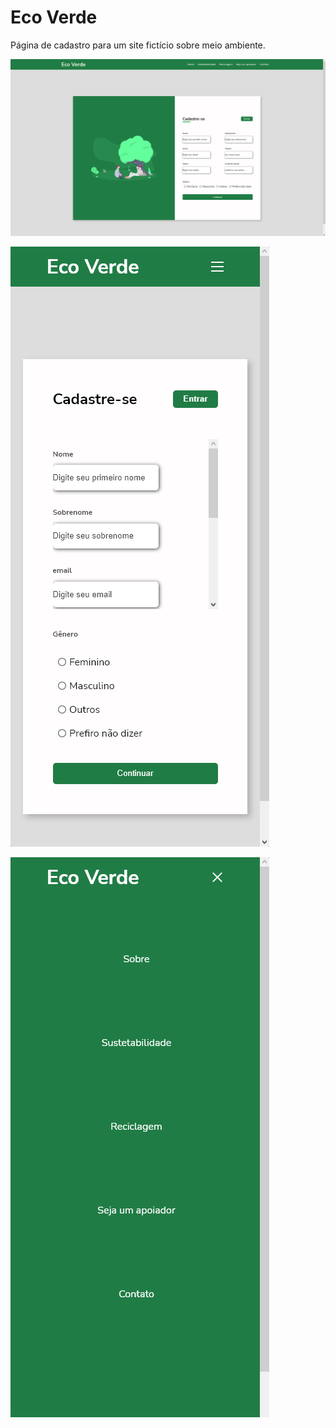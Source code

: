 <h1>Eco Verde</h1>
<p>Página de cadastro para um site fictício sobre meio ambiente.</p>

![alt text](imagens/desktop.png)

![alt text](imagens/mobile.png)

![alt text](imagens/Menu.png)